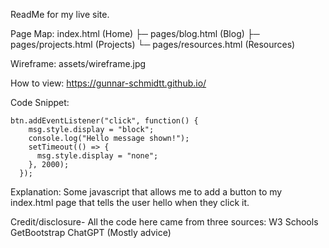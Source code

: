 ReadMe for my live site.

Page Map:
index.html (Home)
├─ pages/blog.html (Blog)
├─ pages/projects.html (Projects)
└─ pages/resources.html (Resources)

Wireframe:
assets/wireframe.jpg

How to view:
https://gunnar-schmidtt.github.io/

Code Snippet:
```
btn.addEventListener("click", function() {
    msg.style.display = "block";
    console.log("Hello message shown!");
    setTimeout(() => {
      msg.style.display = "none";
    }, 2000);
  });
```
Explanation: Some javascript that allows me to add a button to my index.html page that tells the user hello when they click it.

Credit/disclosure- All the code here came from three sources:
W3 Schools
GetBootstrap
ChatGPT (Mostly advice)